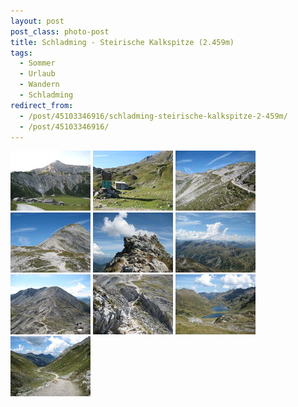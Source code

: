 ```yaml
---
layout: post
post_class: photo-post
title: Schladming - Steirische Kalkspitze (2.459m)
tags:
  - Sommer
  - Urlaub
  - Wandern
  - Schladming
redirect_from:
  - /post/45103346916/schladming-steirische-kalkspitze-2-459m/
  - /post/45103346916/
---
```

[![](/photos/2012-09-10-01-th.jpg)](/photos/2012-09-10-01-hd.jpg)
[![](/photos/2012-09-10-02-th.jpg)](/photos/2012-09-10-02-hd.jpg)
[![](/photos/2012-09-10-03-th.jpg)](/photos/2012-09-10-03-hd.jpg)
[![](/photos/2012-09-10-04-th.jpg)](/photos/2012-09-10-04-hd.jpg)
[![](/photos/2012-09-10-05-th.jpg)](/photos/2012-09-10-05-hd.jpg)
[![](/photos/2012-09-10-06-th.jpg)](/photos/2012-09-10-06-hd.jpg)
[![](/photos/2012-09-10-07-th.jpg)](/photos/2012-09-10-07-hd.jpg)
[![](/photos/2012-09-10-08-th.jpg)](/photos/2012-09-10-08-hd.jpg)
[![](/photos/2012-09-10-09-th.jpg)](/photos/2012-09-10-09-hd.jpg)
[![](/photos/2012-09-10-10-th.jpg)](/photos/2012-09-10-10-hd.jpg)
